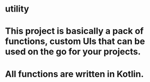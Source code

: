 # utility

# This project is basically a pack of functions, custom UIs that can be used on the go for your projects.
# All functions are written in Kotlin.
